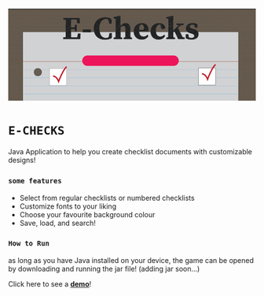 ![icon](https://github.com/chen-dominic/E-Checks/blob/main/image%20files/port3.png)
# ```E-CHECKS```
Java Application to help you create checklist documents with customizable designs!

 ### ```some features``` ###
- Select from regular checklists or numbered checklists
- Customize fonts to your liking
- Choose your favourite background colour
- Save, load, and search!
 
 ### ```How to Run``` ###
 as long as you have Java installed on your device, the game can be opened by downloading and running the jar file! (adding jar soon...)

Click here to see a [**demo**](https://youtu.be/cqYc-zjLlKE)!
